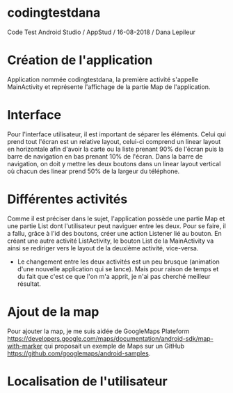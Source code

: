 # codingtestdana
Code Test Android Studio / AppStud / 16-08-2018 / Dana Lepileur
# Création de l'application
Application nommée codingtestdana, la première activité s'appelle MainActivity et représente l'affichage de la partie Map de l'application.
# Interface
Pour l'interface utilisateur, il est important de séparer les éléments. Celui qui prend tout l'écran est un relative layout, celui-ci comprend un linear layout en horizontale afin d'avoir la carte ou la liste prenant 90% de l'écran puis la barre de navigation en bas prenant 10% de l'écran. 
Dans la barre de navigation, on doit y mettre les deux boutons dans un linear layout vertical où chacun des linear prend 50% de la largeur du téléphone.
# Différentes activités
Comme il est préciser dans le sujet, l'application possède une partie Map et une partie List dont l'utilisateur peut naviguer entre les deux. Pour se faire, il a fallu, grâce à l'id des boutons, créer une action Listener lié au bouton. En créant une autre activité ListActivity, le bouton List de la MainActivity va ainsi se rediriger vers le layout de la deuxième activité, vice-versa.
- Le changement entre les deux activités est un peu brusque (animation d'une nouvelle application qui se lance). Mais pour raison de temps et du fait que c'est ce que l'on m'a apprit, je n'ai pas cherché meilleur résultat.

# Ajout de la map
Pour ajouter la map, je me suis aidée de GoogleMaps Plateform https://developers.google.com/maps/documentation/android-sdk/map-with-marker qui proposait un exemple de Maps sur un GitHub https://github.com/googlemaps/android-samples. 

# Localisation de l'utilisateur
